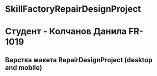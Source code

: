 # SkillFactoryRepairDesignProject

# Студент - Колчанов Данила FR-1019

## Верстка макета RepairDesignProject (desktop and mobile)
